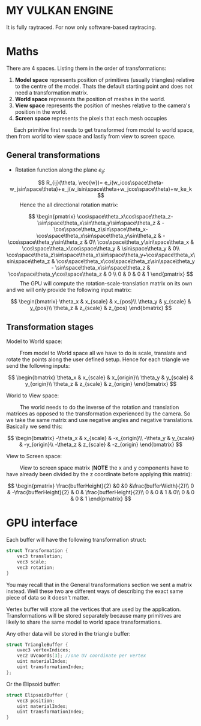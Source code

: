 # MY VULKAN ENGINE
It is fully raytraced. For now only software-based raytracing.

# Maths
There are 4 spaces. Listing them in the order of transformations:
1. **Model space** represents position of primitives (usually triangles) relative to the centre of the model. Thats the default starting point and does not need a transformation matrix.
2. **World space** represents the position of meshes in the world.
3. **View space** represents the position of meshes relative to the camera's position in the world.
4. **Screen space** represents the pixels that each mesh occupies

$\quad$ Each primitive first needs to get transformed from model to world space, then from world to view space and lastly from view to screen space.

## General transformations
 - Rotation function along the plane $e_{ij}$:

$$
R_{ij}(\theta, \vec{w})= e_i(w_icos\space\theta-w_jsin\space\theta)+e_j(w_isin\space\theta+w_jcos\space\theta)+w_ke_k
$$ 
$\qquad$ Hence the all directional rotation matrix:

$$
\begin{pmatrix}
\cos\space\theta_x\cos\space\theta_z-\sin\space\theta_x\sin\theta_y\sin\space\theta_z & -\cos\space\theta_z\sin\space\theta_x-\cos\space\theta_x\sin\space\theta_y\sin\theta_z & -\cos\space\theta_y\sin\theta_z & 0\\
\cos\space\theta_y\sin\space\theta_x & \cos\space\theta_x\cos\space\theta_y & \sin\space\theta_y & 0\\
\cos\space\theta_z\sin\space\theta_x\sin\space\theta_y+\cos\space\theta_x\sin\space\theta_z & \cos\space\theta_x\cos\space\theta_z\sin\space\theta_y - \sin\space\theta_x\sin\space\theta_z & \cos\space\theta_y\cos\space\theta_z & 0 \\
0 & 0 & 0 & 1
\end{pmatrix}
$$
$\qquad$ The GPU will compute the rotation-scale-translation matrix on its own and we will only provide the following input matrix:

$$
\begin{bmatrix}
\theta_x & x_{scale} & x_{pos}\\
\theta_y & y_{scale} & y_{pos}\\
\theta_z & z_{scale} & z_{pos}
\end{bmatrix}
$$
## Transformation stages
Model to World space:

$\qquad$ From model to World space all we have to do is scale, translate and rotate the points along the user defined setup. Hence for each triangle we send the following inputs:

$$
\begin{bmatrix}
\theta_x & x_{scale} & x_{origin}\\
\theta_y & y_{scale} & y_{origin}\\
\theta_z & z_{scale} & z_{origin}
\end{bmatrix}
$$

World to View space:

$\qquad$ The world needs to do the inverse of the rotation and translation matrices as opposed to the transformation experienced by the camera. So we take the same matrix and use negative angles and negative translations. Basically we send this:

$$
\begin{bmatrix}
-\theta_x & x_{scale} & -x_{origin}\\
-\theta_y & y_{scale} & -y_{origin}\\
-\theta_z & z_{scale} & -z_{origin}
\end{bmatrix}
$$

View to Screen space:

$\qquad$ View to screen space matrix (**NOTE** the x and y components have to have already been divided by the z coordinate before applying this matrix):

$$
\begin{pmatrix}
\frac{bufferHeight}{2} &0 &0 &\frac{bufferWidth}{2}\\
0 & -\frac{bufferHeight}{2} & 0 & \frac{bufferHeight}{2}\\
0 & 0 & 1 & 0\\
0 & 0 & 0 & 1 
\end{pmatrix}
$$

# GPU interface
Each buffer will have the following transformation struct:
```c
struct Transformation {
    vec3 translation;
    vec3 scale;
    vec3 rotation;
}
```
You may recall that in the General transformations section we sent a matrix instead. Well these two are different ways of describing the exact same piece of data so it doesn't matter.

Vertex buffer will store all the vertices that are used by the application. 
Transformations will be stored separately because many primitives are likely to share the same model to world space transformations.

Any other data will be stored in the triangle buffer:
```c
struct TriangleBuffer {
    uvec3 vertexIndices;
    vec2 UVcoords[3]; //one UV coordinate per vertex
    uint materialIndex;
    uint transformationIndex;
};
```

Or the Elipsoid buffer:
```c
struct ElipsoidBuffer {
    vec3 position;
    uint materialIndex;
    uint transformationIndex;
}
```